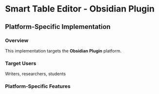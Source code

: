 # Smart Table Editor - Obsidian Plugin

## Platform-Specific Implementation

### Overview
This implementation targets the **Obsidian Plugin** platform.

### Target Users
Writers, researchers, students

### Platform-Specific Features
